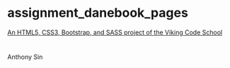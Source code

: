 # assignment_danebook_pages

[An HTML5, CSS3, Bootstrap, and SASS project of the Viking Code School](http://www.vikingcodeschool.com)

# 

Anthony Sin